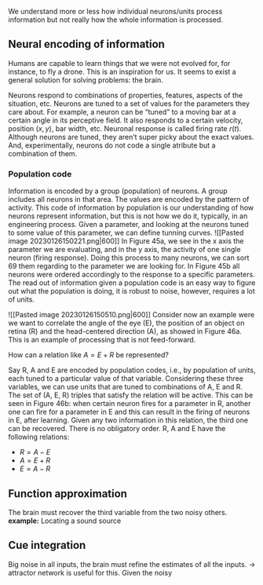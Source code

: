 We understand more or less how individual neurons/units process information but not really how the whole information is processed.

## Neural encoding of information
Humans are capable to learn things that we were not evolved for, for instance, to fly a drone. This is an inspiration for us. It seems to exist a general solution for solving problems: the brain. 

Neurons respond to combinations of properties, features, aspects of the situation, etc. Neurons are tuned to a set of values for the parameters they care about. For example, a neuron can be “tuned” to a moving bar at a certain angle in its perceptive field. It also responds to a certain velocity, position $(x,y)$, bar width, etc. Neuronal response is called firing rate $r(t)$. Although neurons are tuned, they aren’t super picky about the exact values. And, experimentally, neurons do not code a single atribute but a combination of them.

### Population code 
Information is encoded by a group (population) of neurons. A group includes all neurons in that area. The values are encoded by the pattern of activity. This code of information by population is our understanding of how neurons represent information, but this is not how we do it, typically, in an engineering process. Given a parameter, and looking at the neurons tuned to some value of this parameter, we can define tunning curves. 
![[Pasted image 20230126150221.png|600]]
In Figure 45a, we see in the x axis the parameter we are evaluating, and in the y axis, the activity of one single neuron (firing response). Doing this process to many neurons, we can sort 69 them regarding to the parameter we are looking for. In Figure 45b all neurons were ordered accordingly to the response to a specific parameters. The read out of information given a population code is an easy way to figure out what the population is doing, it is robust to noise, however, requires a lot of units.


![[Pasted image 20230126150510.png|600]]
Consider now an example were we want to correlate the angle of the eye (E), the position of an object on retina (R) and the head-centered direction (A), as showed in Figure 46a. This is an example of processing that is not feed-forward. 

How can a relation like $A = E + R$ be represented? 

Say R, A and E are encoded by population codes, i.e., by population of units, each tuned to a particular value of that variable. Considering these three variables, we can use units that are tuned to combinations of A, E and R. The set of (A, E, R) triples that satisfy the relation will be active. This can be seen in Figure 46b: when certain neuron fires for a parameter in R, another one can fire for a parameter in E and this can result in the firing of neurons in E, after learning. Given any two information in this relation, the third one can be recovered. There is no obligatory order. R, A and E have the following relations: 
- $R = A − E$
- $A = E + R$
- $E = A − R$

## Function approximation
The brain must recover the third variable from the two noisy others. 
**example:** Locating a sound source

## Cue integration
Big noise in all inputs, the brain must refine the estimates of all the inputs. -> attractor network is useful for this. Given the noisy 